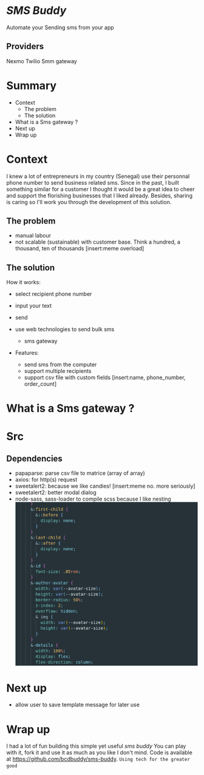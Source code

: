 # _SMS Buddy_
Automate your 
Sending sms from your app
## Providers
Nexmo
Twilio
Smm gateway

# Summary
- Context
  * The problem
  * The solution  
- What is a Sms gateway ?
- Next up
- Wrap up

# Context
I knew a lot of entrepreneurs in my country (Senegal) use their personnal phone number to send business related sms. Since in the past, I built something similar for a customer I thought it would be a great idea to cheer and support the florishing businesses that I liked already.
Besides, sharing is caring so I'll work you through the development of this solution.


## The problem
- manual labour
- not scalable (sustainable) with customer base. Think a hundred, a thousand, ten of thousands
[insert:meme overload]

## The solution  
How it works:
- select recipient phone number
- input your text
- send

- use web technologies to send bulk sms
  * sms gateway
- Features: 
  * send sms from the computer
  * support multiple recipients
  * support csv file with custom fields 
    [insert:name, phone_number, order_count]

# What is a Sms gateway ?

# Src
## Dependencies
- papaparse: parse csv file to matrice (array of array)
- axios: for http(s) request
- sweetalert2: because we like candies!
[insert:meme no. more seriously]
- sweetalert2: better modal dialog
- node-sass, sass-loader to compile scss because I like nesting
![](nesting.png)


# Next up
- allow user to save template message for later use

# Wrap up
I had a lot of fun building this simple yet useful _sms buddy_ 
You can play with it, fork it and use it as much as you like I don't mind. Code is available at https://github.com/bcdbuddy/sms-buddy. `Using tech for the greater good`


